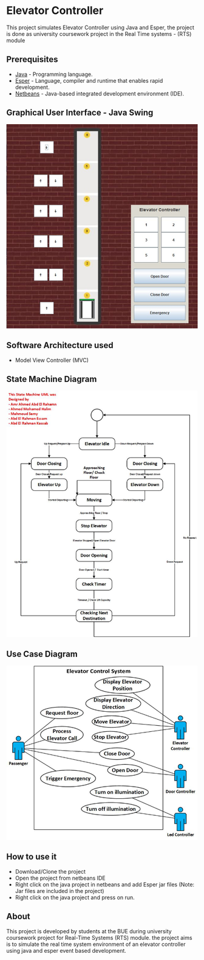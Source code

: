 # Elevator Controller
This project simulates Elevator Controller using Java and Esper, the project is done as university coursework project in the Real Time systems - (RTS) module

## Prerequisites  
* [Java](https://www.oracle.com/java/) - Programming language.
* [Esper](http://www.espertech.com/esper/) - Language, compiler and runtime that enables rapid development. 
* [Netbeans](https://netbeans.org/) - Java-based integrated development environment (IDE).

## Graphical User Interface - Java Swing 
<img src="https://github.com/Mahmoud-Sami/Elevator/blob/master/RTS%20Diagrams/FinalGUI.jpg">

## Software Architecture used
* Model View Controller (MVC)

## State Machine Diagram
<img src="https://github.com/Mahmoud-Sami/Elevator/blob/master/RTS%20Diagrams/Statemachine/StateMachine.jpg" width="600px">

## Use Case Diagram
<img src="https://github.com/Mahmoud-Sami/Elevator/blob/master/RTS%20Diagrams/Usecase/Usecase-Amr.jpg" width="600px">


## How to use it
* Download/Clone the project 
* Open the project from netbeans IDE
* Right click on the java project in netbeans and add Esper jar files (Note: Jar files are included in the project)
* Right click on the java project and press on run.

## About 
This project is developed by students at the BUE during university coursework project for Real-Time Systems (RTS) module. the project aims is to simulate the real time system environment of an elevator controller using java and esper event based development.

